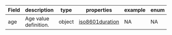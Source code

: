 |Field | description | type | properties | example | enum|
| ---| ---| ---| ---| ---| --- |
| age | Age value definition. | object | [iso8601duration](./iso8601duration.md) | NA | NA|
